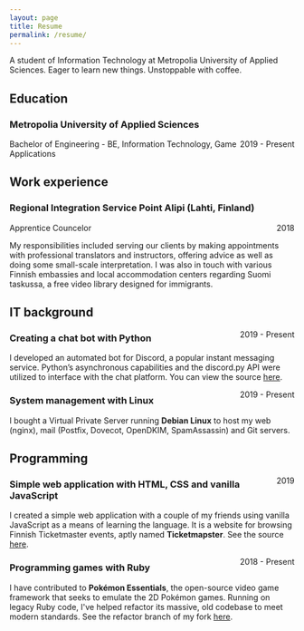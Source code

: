 ```yaml
---
layout: page
title: Resume
permalink: /resume/
---
```


A student of Information Technology at Metropolia University of Applied Sciences. Eager to learn new things. Unstoppable with coffee.

## Education
### Metropolia University of Applied Sciences
<span style="float: right; ">2019 - Present</span>
Bachelor of Engineering - BE, Information Technology, Game Applications

## Work experience
### Regional Integration Service Point Alipi (Lahti, Finland)
<span style="float: right; ">2018</span>
Apprentice Councelor

My responsibilities included serving our clients by making appointments with professional translators
and instructors, offering advice as well as doing some small-scale interpretation. I was also in touch
with various Finnish embassies and local accommodation centers regarding Suomi taskussa, a free video
library designed for immigrants.

## IT background
<span style="float: right; ">2019 - Present</span>
### Creating a chat bot with Python
I developed an automated bot for Discord, a popular instant messaging service. Python’s asynchronous
capabilities and the discord.py API were utilized to interface with the chat platform. You can view the
source [here][zedrogames-bot].

<span style="float: right; ">2019 - Present</span>
### System management with Linux
I bought a Virtual Private Server running **Debian Linux** to host my web (nginx), mail (Postfix, Dovecot,
OpenDKIM, SpamAssassin) and Git servers.

## Programming
<span style="float: right; ">2019</span>
### Simple web application with HTML, CSS and vanilla JavaScript
I created a simple web application with a couple of my friends using vanilla JavaScript as a means of learning
the language. It is a website for browsing Finnish Ticketmaster events, aptly named **Ticketmapster**.
See the source [here][ticketmapster].

<span style="float: right; ">2018 - Present</span>
### Programming games with Ruby
I have contributed to **Pokémon Essentials**, the open-source video game framework that seeks to emulate the
2D Pokémon games. Running on legacy Ruby code, I've helped refactor its massive, old codebase to meet modern standards.
See the refactor branch of my fork [here][essentials-refactor].


[zedrogames-bot]: https://github.com/jonisavo/zedrogames-bot
[ticketmapster]: https://github.com/jonisavo/ticketmapster
[essentials-refactor]: https://github.com/jonisavo/pokemon-essentials/tree/refactor
